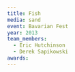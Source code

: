 ```yaml
---
title: Fish
media: sand
event: Bavarian Fest
year: 2013
team_members:
  - Eric Hutchinson
  - Derek Sapikowski
awards: 
---
```

